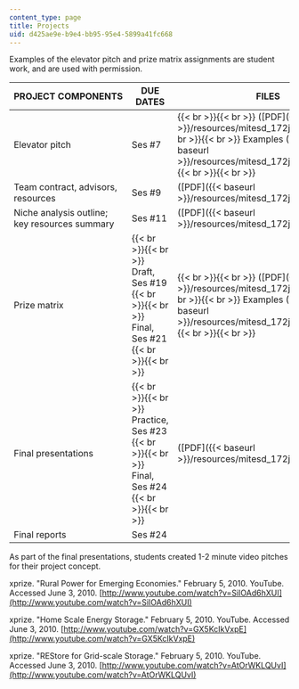 ```yaml
---
content_type: page
title: Projects
uid: d425ae9e-b9e4-bb95-95e4-5899a41fc668
---
```


Examples of the elevator pitch and prize matrix assignments are student work, and are used with permission.

| PROJECT COMPONENTS | DUE DATES | FILES |
| --- | --- | --- |
| Elevator pitch | Ses #7 |  {{< br >}}{{< br >}} ([PDF]({{< baseurl >}}/resources/mitesd_172jf09_pitch)) {{< br >}}{{< br >}} Examples ([PDF]({{< baseurl >}}/resources/mitesd_172jf09_pitch_sol)) {{< br >}}{{< br >}}  |
| Team contract, advisors, resources | Ses #9 | ([PDF]({{< baseurl >}}/resources/mitesd_172jf09_contracts)) |
| Niche analysis outline; key resources summary | Ses #11 | ([PDF]({{< baseurl >}}/resources/mitesd_172jf09_proj_mid)) |
| Prize matrix |  {{< br >}}{{< br >}} Draft, Ses #19 {{< br >}}{{< br >}} Final, Ses #21 {{< br >}}{{< br >}}  |  {{< br >}}{{< br >}} ([PDF]({{< baseurl >}}/resources/mitesd_172jf09_matrix)) {{< br >}}{{< br >}} Examples ([PDF]({{< baseurl >}}/resources/mitesd_172jf09_matrix_sol)) {{< br >}}{{< br >}}  |
| Final presentations |  {{< br >}}{{< br >}} Practice, Ses #23 {{< br >}}{{< br >}} Final, Ses #24 {{< br >}}{{< br >}}  | ([PDF]({{< baseurl >}}/resources/mitesd_172jf09_proj_final)) |
| Final reports | Ses #24 

As part of the final presentations, students created 1-2 minute video pitches for their project concept.

xprize. "Rural Power for Emerging Economies." February 5, 2010. YouTube. Accessed June 3, 2010. [http://www.youtube.com/watch?v=SiIOAd6hXUI](http://www.youtube.com/watch?v=SiIOAd6hXUI)

xprize. "Home Scale Energy Storage." February 5, 2010. YouTube. Accessed June 3, 2010. [http://www.youtube.com/watch?v=GX5KcIkVxpE](http://www.youtube.com/watch?v=GX5KcIkVxpE)

xprize. "REStore for Grid-scale Storage." February 5, 2010. YouTube. Accessed June 3, 2010. [http://www.youtube.com/watch?v=AtOrWKLQUvI](http://www.youtube.com/watch?v=AtOrWKLQUvI)